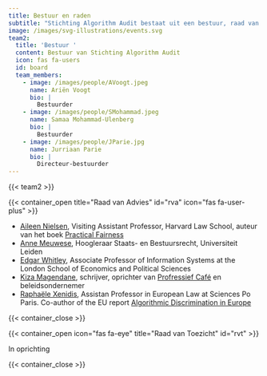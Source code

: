 ```yaml
---
title: Bestuur en raden
subtitle: "Stichting Algorithm Audit bestaat uit een bestuur, raad van advies, raad van toezicht (in oprichting), verschillende teams en werkt met adviescommissies op projectbasis, bestaande uit onafhankelijke experts en belanghebbenden.\_[Lees meer](/nl/about/boards/)\_over de uitvoerende teams.\n"
image: /images/svg-illustrations/events.svg
team2:
  title: 'Bestuur '
  content: Bestuur van Stichting Algorithm Audit
  icon: fas fa-users
  id: board
  team_members:
    - image: /images/people/AVoogt.jpeg
      name: Ariën Voogt
      bio: |
        Bestuurder
    - image: /images/people/SMohammad.jpeg
      name: Samaa Mohammad-Ulenberg
      bio: |
        Bestuurder
    - image: /images/people/JParie.jpg
      name: Jurriaan Parie
      bio: |
        Directeur-bestuurder
---
```


{{< team2 >}}

{{< container_open title="Raad van Advies" id="rva" icon="fas fa-user-plus" >}}

* [Aileen Nielsen](https://hls.harvard.edu/faculty/aileen-nielsen/), Visiting Assistant Professor, Harvard Law School, auteur van het boek [Practical Fairness](https://www.oreilly.com/library/view/practical-fairness/9781492075721/)		&#x9;
* [Anne Meuwese](https://www.universiteitleiden.nl/medewerkers/anne-meuwese#tab-1), Hoogleraar Staats- en Bestuursrecht, Universiteit Leiden
* [Edgar Whitley](https://www.lse.ac.uk/management/people/academic-staff/ewhitley), Associate Professor of Information Systems at the London School of Economics and Political Sciences&#x9;
* [Kiza Magendane](https://progressiefcafe.nl/team/kiza/), schrijver, oprichter van [Profressief Café](https://progressiefcafe.nl) en beleidsondernemer
* [Raphaële Xenidis](https://www.sciencespo.fr/ecole-droit/en/xenidis-raphaele/), Assistan Professor in European Law at Sciences Po Paris. Co-author of the EU report [Algorithmic Discrimination in Europe](https://op.europa.eu/en/publication-detail/-/publication/082f1dbc-821d-11eb-9ac9-01aa75ed71a1)

{{< container_close >}}

{{< container_open icon="fas fa-eye" title="Raad van Toezicht" id="rvt" >}}

In oprichting

{{< container_close >}}

